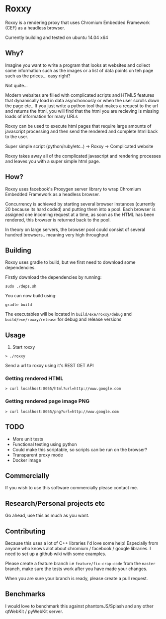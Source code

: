 # Roxxy

Roxxy is a rendering proxy that uses Chromium Embedded Framework (CEF) as a headless browser.

Currently building and tested on ubuntu 14.04 x64

## Why?

Imagine you want to write a program that looks at websites and collect some information such as the images or a list of data points on teh page such as the prices... easy right? 

Not quite...

Modern websites are filled with complicated scripts and HTML5 features that dynamically load in data asynchonously or when the user scrolls down the page etc.. 
If you just write a python tool that makes a request to the url and returns the html, you will find that the html you are recieving is missing loads of information for many URLs

Roxxy can be used to execute html pages that require large amounts of javascript processing and then send the rendered and complete html back to the user.

Super simple script (python/ruby/etc..) -> Roxxy -> Complicated website

Roxxy takes away all of the complicated javascript and rendering processes and leaves you with a super simple html page.

## How?

Roxxy uses facebook's Proxygen server library to wrap Chromium Embedded Framework as a headless browser.

Concurrency is achieved by starting several browser instances (currently 20 because its hard coded) and putting them into a pool. Each browser is assigned one incoming request at a time, as soon as the HTML has been rendered, this browser is returned back to the pool.

In theory on large servers, the browser pool could consist of several hundred browsers.. meaning very high throughput

## Building

Roxxy uses gradle to build, but we first need to download some dependencies.

Firstly download the dependencies by running:

```
sudo ./deps.sh
```

You can now build using:

```
gradle build
```

The executables will be located in `build/exe/roxxy/debug` and `build/exe/roxxy/release` for debug and release versions

## Usage

1. Start roxxy

```
> ./roxxy 
```

Send a url to roxxy using it's REST GET API
### Getting rendered HTML

```
> curl localhost:8055/html?url=http://www.google.com
```

### Getting rendered page image PNG

```
> curl localhost:8055/png?url=http://www.google.com
```

## TODO

* More unit tests
* Functional testing using python
* Could make this scriptable, so scripts can be run on the browser?
* Transparent proxy mode
* Docker image


## Commercially

If you wish to use this software commercially please contact me.

## Research/Personal projects etc

Go ahead, use this as much as you want.

## Contributing

Because this uses a lot of C++ libraries I'd love some help! Especially from anyone who knows alot about chromium / facebook / google libraries.
I need to set up a github wiki with some examples.

Please create a feature branch i.e `feature/fix-crap-code` from the `master` branch, make sure the tests work after you have made your changes.

When you are sure your branch is ready, please create a pull request.

## Benchmarks

I would love to benchmark this against phantomJS/Splash and any other qtWebKit / pyWebKit server.


